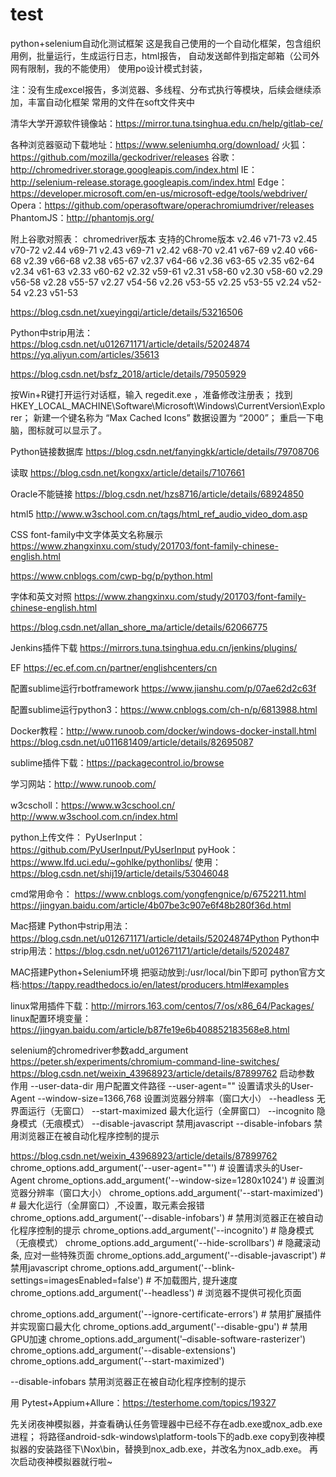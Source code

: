 ﻿# test
python+selenium自动化测试框架
这是我自己使用的一个自动化框架，包含组织用例，批量运行，生成运行日志，html报告，
自动发送邮件到指定邮箱（公司外网有限制，我的不能使用）
使用po设计模式封装，

注：没有生成excel报告，多浏览器、多线程、分布式执行等模块，后续会继续添加，丰富自动化框架
常用的文件在soft文件夹中

清华大学开源软件镜像站：https://mirror.tuna.tsinghua.edu.cn/help/gitlab-ce/

各种浏览器驱动下载地址：https://www.seleniumhq.org/download/
火狐：  https://github.com/mozilla/geckodriver/releases
谷歌：  http://chromedriver.storage.googleapis.com/index.html
IE：    http://selenium-release.storage.googleapis.com/index.html
Edge： https://developer.microsoft.com/en-us/microsoft-edge/tools/webdriver/
Opera：https://github.com/operasoftware/operachromiumdriver/releases
PhantomJS：http://phantomjs.org/

附上谷歌对照表：
chromedriver版本	支持的Chrome版本
v2.46	v71-73
v2.45	v70-72
v2.44	v69-71
v2.43	v69-71
v2.42	v68-70
v2.41	v67-69
v2.40	v66-68
v2.39	v66-68
v2.38	v65-67
v2.37	v64-66
v2.36	v63-65
v2.35	v62-64
v2.34	v61-63
v2.33	v60-62
v2.32	v59-61
v2.31	v58-60
v2.30	v58-60
v2.29	v56-58
v2.28	v55-57
v2.27	v54-56
v2.26	v53-55
v2.25	v53-55
v2.24	v52-54
v2.23	v51-53


https://blog.csdn.net/xueyingqi/article/details/53216506

Python中strip用法：https://blog.csdn.net/u012671171/article/details/52024874
https://yq.aliyun.com/articles/35613


https://blog.csdn.net/bsfz_2018/article/details/79505929

按Win+R键打开运行对话框，输入 regedit.exe ，准备修改注册表； 
找到 HKEY_LOCAL_MACHINE\Software\Microsoft\Windows\CurrentVersion\Explorer； 
新建一个键名称为 “Max Cached Icons” 数据设置为 “2000”； 
重启一下电脑，图标就可以显示了。



Python链接数据库
https://blog.csdn.net/fanyingkk/article/details/79708706

读取
https://blog.csdn.net/kongxx/article/details/7107661

Oracle不能链接
https://blog.csdn.net/hzs8716/article/details/68924850

html5
http://www.w3school.com.cn/tags/html_ref_audio_video_dom.asp

CSS font-family中文字体英文名称展示
https://www.zhangxinxu.com/study/201703/font-family-chinese-english.html

https://www.cnblogs.com/cwp-bg/p/python.html

字体和英文对照
https://www.zhangxinxu.com/study/201703/font-family-chinese-english.html

https://blog.csdn.net/allan_shore_ma/article/details/62066775

Jenkins插件下载
https://mirrors.tuna.tsinghua.edu.cn/jenkins/plugins/


EF
https://ec.ef.com.cn/partner/englishcenters/cn

配置sublime运行rbotframework
https://www.jianshu.com/p/07ae62d2c63f

配置sublime运行python3：https://www.cnblogs.com/ch-n/p/6813988.html

Docker教程：http://www.runoob.com/docker/windows-docker-install.html
https://blog.csdn.net/u011681409/article/details/82695087

sublime插件下载：https://packagecontrol.io/browse

学习网站：http://www.runoob.com/

w3cscholl：https://www.w3cschool.cn/
http://www.w3school.com.cn/index.html

python上传文件：
  PyUserInput：https://github.com/PyUserInput/PyUserInput
  pyHook：https://www.lfd.uci.edu/~gohlke/pythonlibs/
  使用：https://blog.csdn.net/shij19/article/details/53046048
  
  
 cmd常用命令：
 https://www.cnblogs.com/yongfengnice/p/6752211.html
https://jingyan.baidu.com/article/4b07be3c907e6f48b280f36d.html

Mac搭建
Python中strip用法：https://blog.csdn.net/u012671171/article/details/52024874Python
Python中strip用法：https://blog.csdn.net/u012671171/article/details/5202487

MAC搭建Python+Selenium环境
把驱动放到:/usr/local/bin下即可
python官方文档:https://tappy.readthedocs.io/en/latest/producers.html#examples

linux常用插件下载：http://mirrors.163.com/centos/7/os/x86_64/Packages/
linux配置环境变量：https://jingyan.baidu.com/article/b87fe19e6b408852183568e8.html

selenium的chromedriver参数add_argument
https://peter.sh/experiments/chromium-command-line-switches/
https://blog.csdn.net/weixin_43968923/article/details/87899762
启动参数	作用
--user-data-dir 用户配置文件路径
--user-agent=""	设置请求头的User-Agent
--window-size=1366,768	设置浏览器分辨率（窗口大小）
--headless	无界面运行（无窗口）
--start-maximized	最大化运行（全屏窗口）
--incognito	隐身模式（无痕模式）
--disable-javascript	禁用javascript
--disable-infobars	禁用浏览器正在被自动化程序控制的提示

https://blog.csdn.net/weixin_43968923/article/details/87899762
chrome_options.add_argument('--user-agent=""')  # 设置请求头的User-Agent
chrome_options.add_argument('--window-size=1280x1024')  # 设置浏览器分辨率（窗口大小）
chrome_options.add_argument('--start-maximized')  # 最大化运行（全屏窗口）,不设置，取元素会报错
chrome_options.add_argument('--disable-infobars')  # 禁用浏览器正在被自动化程序控制的提示
chrome_options.add_argument('--incognito')  # 隐身模式（无痕模式）
chrome_options.add_argument('--hide-scrollbars')  # 隐藏滚动条, 应对一些特殊页面
chrome_options.add_argument('--disable-javascript')  # 禁用javascript
chrome_options.add_argument('--blink-settings=imagesEnabled=false')  # 不加载图片, 提升速度
chrome_options.add_argument('--headless')  # 浏览器不提供可视化页面

chrome_options.add_argument('--ignore-certificate-errors')  # 禁用扩展插件并实现窗口最大化
chrome_options.add_argument('--disable-gpu')  # 禁用GPU加速
chrome_options.add_argument('–disable-software-rasterizer')
chrome_options.add_argument('--disable-extensions')
chrome_options.add_argument('--start-maximized')

--disable-infobars	禁用浏览器正在被自动化程序控制的提示

用 Pytest+Appium+Allure：https://testerhome.com/topics/19327


先关闭夜神模拟器，并查看确认任务管理器中已经不存在adb.exe或nox_adb.exe进程；
将路径android-sdk-windows\platform-tools下的adb.exe copy到夜神模拟器的安装路径下\Nox\bin，替换到nox_adb.exe，并改名为nox_adb.exe。
再次启动夜神模拟器就行啦~
